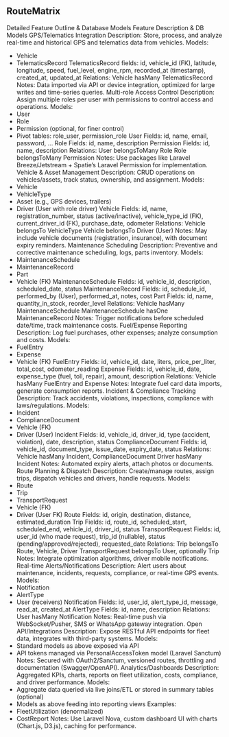 
## RouteMatrix
Detailed Feature Outline & Database Models
Feature	Description & DB Models
GPS/Telematics Integration	Description: Store, process, and analyze real-time and historical GPS and telematics data from vehicles.
Models:
- Vehicle
- TelematicsRecord
TelematicsRecord fields: id, vehicle_id (FK), latitude, longitude, speed, fuel_level, engine_rpm, recorded_at (timestamp), created_at, updated_at
Relations:
Vehicle hasMany TelematicsRecord
Notes: Data imported via API or device integration, optimized for large writes and time-series queries.
Multi-role Access Control	Description: Assign multiple roles per user with permissions to control access and operations.
Models:
- User
- Role
- Permission (optional, for finer control)
- Pivot tables: role_user, permission_role
User Fields: id, name, email, password, ...
Role Fields: id, name, description
Permission Fields: id, name, description
Relations:
User belongsToMany Role
Role belongsToMany Permission
Notes: Use packages like Laravel Breeze/Jetstream + Spatie’s Laravel Permission for implementation.
Vehicle & Asset Management	Description: CRUD operations on vehicles/assets, track status, ownership, and assignment.
Models:
- Vehicle
- VehicleType
- Asset (e.g., GPS devices, trailers)
- Driver (User with role driver)
Vehicle Fields: id, name, registration_number, status (active/inactive), vehicle_type_id (FK), current_driver_id (FK), purchase_date, odometer
Relations:
Vehicle belongsTo VehicleType
Vehicle belongsTo Driver (User)
Notes: May include vehicle documents (registration, insurance), with document expiry reminders.
Maintenance Scheduling	Description: Preventive and corrective maintenance scheduling, logs, parts inventory.
Models:
- MaintenanceSchedule
- MaintenanceRecord
- Part
- Vehicle (FK)
MaintenanceSchedule Fields: id, vehicle_id, description, scheduled_date, status
MaintenanceRecord Fields: id, schedule_id, performed_by (User), performed_at, notes, cost
Part Fields: id, name, quantity_in_stock, reorder_level
Relations:
Vehicle hasMany MaintenanceSchedule
MaintenanceSchedule hasOne MaintenanceRecord
Notes: Trigger notifications before scheduled date/time, track maintenance costs.
Fuel/Expense Reporting	Description: Log fuel purchases, other expenses; analyze consumption and costs.
Models:
- FuelEntry
- Expense
- Vehicle (FK)
FuelEntry Fields: id, vehicle_id, date, liters, price_per_liter, total_cost, odometer_reading
Expense Fields: id, vehicle_id, date, expense_type (fuel, toll, repair), amount, description
Relations:
Vehicle hasMany FuelEntry and Expense
Notes: Integrate fuel card data imports, generate consumption reports.
Incident & Compliance Tracking	Description: Track accidents, violations, inspections, compliance with laws/regulations.
Models:
- Incident
- ComplianceDocument
- Vehicle (FK)
- Driver (User)
Incident Fields: id, vehicle_id, driver_id, type (accident, violation), date, description, status
ComplianceDocument Fields: id, vehicle_id, document_type, issue_date, expiry_date, status
Relations:
Vehicle hasMany Incident, ComplianceDocument
Driver hasMany Incident
Notes: Automated expiry alerts, attach photos or documents.
Route Planning & Dispatch	Description: Create/manage routes, assign trips, dispatch vehicles and drivers, handle requests.
Models:
- Route
- Trip
- TransportRequest
- Vehicle (FK)
- Driver (User FK)
Route Fields: id, origin, destination, distance, estimated_duration
Trip Fields: id, route_id, scheduled_start, scheduled_end, vehicle_id, driver_id, status
TransportRequest Fields: id, user_id (who made request), trip_id (nullable), status (pending/approved/rejected), requested_date
Relations:
Trip belongsTo Route, Vehicle, Driver
TransportRequest belongsTo User, optionally Trip
Notes: Integrate optimization algorithms, driver mobile notifications.
Real-time Alerts/Notifications	Description: Alert users about maintenance, incidents, requests, compliance, or real-time GPS events.
Models:
- Notification
- AlertType
- User (receivers)
Notification Fields: id, user_id, alert_type_id, message, read_at, created_at
AlertType Fields: id, name, description
Relations:
User hasMany Notification
Notes: Real-time push via WebSocket/Pusher, SMS or WhatsApp gateway integration.
Open API/Integrations	Description: Expose RESTful API endpoints for fleet data, integrates with third-party systems.
Models:
- Standard models as above exposed via API
- API tokens managed via PersonalAccessToken model (Laravel Sanctum)
Notes: Secured with OAuth2/Sanctum, versioned routes, throttling and documentation (Swagger/OpenAPI).
Analytics/Dashboards	Description: Aggregated KPIs, charts, reports on fleet utilization, costs, compliance, and driver performance.
Models:
- Aggregate data queried via live joins/ETL or stored in summary tables (optional)
- Models as above feeding into reporting views
Examples:
- FleetUtilization (denormalized)
- CostReport
Notes: Use Laravel Nova, custom dashboard UI with charts (Chart.js, D3.js), caching for performance.
